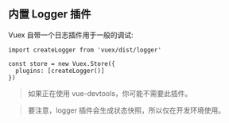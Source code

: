 ## 内置 Logger 插件

Vuex 自带一个日志插件用于一般的调试:

```
import createLogger from 'vuex/dist/logger'

const store = new Vuex.Store({
  plugins: [createLogger()]
})
```

> 如果正在使用 vue-devtools，你可能不需要此插件。

> 要注意，logger 插件会生成状态快照，所以仅在开发环境使用。
